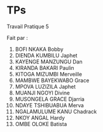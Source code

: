 # TPs
Travail Pratique 5

Fait par :

1.	BOFI NKAKA Bobby
2.	DIENDA KUMBILU Japhet
3.	KAYENGE MANZUNGU Dan
4.	KIRANDA BAKARI Paulin
5.	KITOGA MIZUMBI Merveille
6.	MAMBWE BAYEKWABO Grace
7.	MPOVA LUZIZILA Japhet
8.	MUANJI NGOYI Divine
9.	MUSONGELA GRACE Djarria
10.	NDAYE TSHIBUABUA Merva
11.	NGALAMULUME KANU Chadrack
12.	NKOY ANGAL Hardy
13.	OMBE OLOKE Batista
